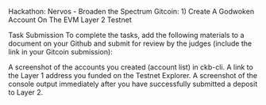 Hackathon: Nervos - Broaden the Spectrum
Gitcoin: 1) Create A Godwoken Account On The EVM Layer 2 Testnet

Task Submission
To complete the tasks, add the following materials to a document on your Github and submit for review by the judges (include the link in your Gitcoin submission):

  A screenshot of the accounts you created (account list) in ckb-cli.
  A link to the Layer 1 address you funded on the Testnet Explorer.
  A screenshot of the console output immediately after you have successfully submitted a deposit to Layer 2.
